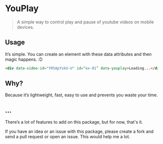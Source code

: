 # YouPlay
> A simple way to control play and pause of youtube videos on mobile devices.

## Usage
It’s simple. You can create an element with these data attributes and then magic happens. :D

```html
<div data-video-id="YR5ApYxkU-U" id=“ex-01” data-youplay>Loading...</div>
```

## Why?
Because it’s lightweight, fast, easy to use and prevents you waste your time.

## …
There’s a lot of features to add on this package, but for now, that's it.

If you have an idea or an issue with this package, please create a fork and send a pull request or open an issue. This would help me a lot.
